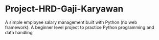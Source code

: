 # Project-HRD-Gaji-Karyawan
A simple employee salary management built with Python (no web framework). A beginner level project to practice Python programming and data handling
